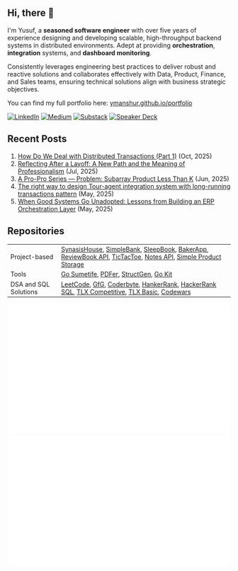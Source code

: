 ## Hi, there 👋

I'm Yusuf, a **seasoned software engineer** with over five years of experience designing and developing scalable, high-throughput backend systems in distributed 
environments. Adept at providing **orchestration**, **integration** systems, and **dashboard monitoring**.

Consistently leverages engineering best practices to deliver robust and reactive solutions and collaborates effectively with Data, Product, Finance, and Sales teams, ensuring technical solutions align with business strategic objectives.

You can find my full portfolio here: [ymanshur.github.io/portfolio](https://ymanshur.github.io/portfolio/)

[![LinkedIn](https://img.shields.io/badge/linkedin-%230077B5.svg?style=for-the-badge&logo=linkedin&logoColor=white)](https://www.linkedin.com/in/ymanshur/)
[![Medium](https://img.shields.io/badge/Medium-12100E?style=for-the-badge&logo=medium&logoColor=white)](https://medium.com/@ymanshur)
[![Substack](https://img.shields.io/badge/Substack-%23006f5c.svg?style=for-the-badge&logo=substack&logoColor=FF6719)](https://substack.com/@yusufmanshur869537)
[![Speaker Deck](https://img.shields.io/badge/Speaker%20Deck-009287?logo=speakerdeck&logoColor=fff&style=for-the-badge)](https://speakerdeck.com/ymanshur)
<!--[![LeetCode user ymanshur](https://img.shields.io/badge/dynamic/json?style=for-the-badge&labelColor=black&color=%23ffa116&label=Solved&query=solvedOverTotal&url=https%3A%2F%2Fleetcode-badge.vercel.app%2Fapi%2Fusers%2Fymanshur&logo=leetcode&logoColor=yellow)](https://leetcode.com/ymanshur/)-->
<!--[![Medium](https://img.shields.io/badge/Medium-12100E?style=for-the-badge&logo=medium&logoColor=white)](https://medium.com/@ymanshur)-->
<!--
<p align="left">
<a href="https://github.com/ymanshur">
  <img height="180em" src="https://github-readme-stats-eight-theta.vercel.app/api?username=ymanshur&show_icons=true&theme=algolia&include_all_commits=true&count_private=true"/>
  <img height="180em" src="https://github-readme-stats-eight-theta.vercel.app/api/top-langs/?username=ymanshur&layout=compact&langs_count=8&theme=algolia"/>
</a>
</p>
-->

## Recent Posts

1. [How Do We Deal with Distributed Transactions (Part 1)](https://medium.com/@ymanshur/how-should-we-deal-with-distributed-transactions-part-1-5a4e3368f111) (Oct, 2025)
1. [Reflecting After a Layoff: A New Path and the Meaning of Professionalism](https://open.substack.com/pub/yusufmanshur869537/p/reflecting-after-a-layoff-a-new-path?r=1u2s5s&utm_campaign=post&utm_medium=web&showWelcomeOnShare=false) (Jul, 2025)
2. [A Pro-Pro Series — Problem: Subarray Product Less Than K](https://medium.com/@ymanshur/a-pro-pro-series-problem-subarray-product-less-than-k-c71ce31a21aa) (Jun, 2025)
3. [The right way to design Tour-agent integration system with long-running transactions pattern](https://medium.com/@ymanshur/the-right-way-to-design-a-clustered-ecosystem-with-the-choreography-architecture-approach-9d673e44b07b) (May, 2025)
4. [When Good Systems Go Unadopted: Lessons from Building an ERP Orchestration Layer](https://medium.com/@ymanshur/when-good-systems-go-unadopted-lessons-from-building-an-erp-orchestration-layer-2695c238daf4) (May, 2025)

## Repositories
| | |
| - | - |
| Project-based | [SynasisHouse](https://github.com/ymanshur/synasishouse), [SimpleBank](https://github.com/ymanshur/simplebank), [SleepBook](https://github.com/ymanshur/sleepbook-demo), [BakerApp](https://github.com/ymanshur/backer), [ReviewBook API](https://github.com/ymanshur/reviewbook-api), [TicTacToe](https://github.com/ymanshur/tic-tac-toe), [Notes API](https://github.com/ymanshur/notes-app-back-end), [Simple Product Storage](https://github.com/ymanshur/products-storage)
| Tools | [Go Sumetife](https://github.com/ymanshur/go-sumetife), [PDFer](https://gitlab.com/ymanshur/pdfer), [StructGen](https://gitlab.com/ymanshur/structgen), [Go Kit](https://gitlab.com/ymanshur/go-kit)
| DSA and SQL Solutions | [LeetCode](https://github.com/ymanshur/leetcode), [GfG](https://github.com/ymanshur/gfg-solutions), [Coderbyte](https://github.com/ymanshur/coderbyte), [HankerRank](https://github.com/ymanshur/hackerrank), [HackerRank SQL](https://github.com/ymanshur/hackerrank-sql), [TLX Competitive](https://github.com/ymanshur/tlx-competitive-1), [TLX Basic](https://github.com/ymanshur/tlx-basic-cpp), [Codewars](https://github.com/ymanshur/codewars)

![](https://github.com/ymanshur/github-stats/blob/master/generated/overview.svg)
![](https://github.com/ymanshur/github-stats/blob/master/generated/languages.svg) 
   
<!--
**ymanshur/ymanshur** is a ✨ _special_ ✨ repository because its `README.md` (this file) appears on your GitHub profile.

Here are some ideas to get you started:

- 🔭 I’m currently working on ...
- 🌱 I’m currently learning ...
- 👯 I’m looking to collaborate on ...
- 🤔 I’m looking for help with ...
- 💬 Ask me about ...
- 📫 How to reach me: ...
- 😄 Pronouns: ...
- ⚡ Fun fact: ...
-->
